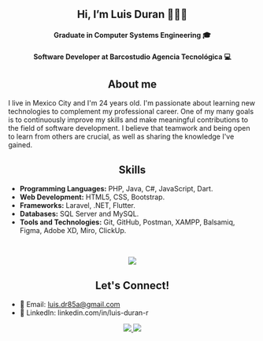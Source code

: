<h2 align="center"> Hi, I’m Luis Duran 👨🏽‍💻 <br/></h2> 

<h4 align="center">Graduate in Computer Systems Engineering 🎓 <br/></h4>
<h4 align="center">Software Developer at Barcostudio Agencia Tecnológica 💻 <br/></h4>

<h2 align="center"> About me <br/></h2> 

I live in Mexico City and I'm 24 years old. I'm passionate about learning new technologies to complement my professional career. One of my many goals is to continuously improve my skills and make meaningful contributions to the field of software development. I believe that teamwork and being open to learn from others are crucial, as well as sharing the knowledge I've gained.

<h2 align="center"> Skills <br/></h2> 

- **Programming Languages:** PHP, Java, C#, JavaScript, Dart.
- **Web Development:** HTML5, CSS, Bootstrap.
- **Frameworks:** Laravel, .NET, Flutter.
- **Databases:** SQL Server and MySQL.
- **Tools and Technologies:** Git, GitHub, Postman, XAMPP, Balsamiq, Figma, Adobe XD, Miro, ClickUp.
<br>

<p align="center">
  <a href="https://skillicons.dev">
    <img src="https://skillicons.dev/icons?i=git,github,html,css,bootstrap,php,laravel,java,js,cs,dotnet,dart,flutter,mysql,postman,vscode,visualstudio,xd,figma,linux,linkedin,gmail&perline=10" />
  </a>
</p>

<h2 align="center"> Let's Connect! <br/></h2> 

- 📧 Email: luis.dr85a@gmail.com
- 💼 LinkedIn: linkedin.com/in/luis-duran-r

<p align="center">
  <a href="www.linkedin.com/in/luis-duran-r">
    <img src="https://skillicons.dev/icons?i=linkedin" />
  </a>
  <a href="mailto:tu.email@gmail.com">
    <img src="https://skillicons.dev/icons?i=gmail" />
  </a>
</p>

<!--
<p align="center">
<a href="https://www.linkedin.com/in/luis-duran-r/" target="_blank"><img align="center" src="https://user-images.githubusercontent.com/88904952/234979284-68c11d7f-1acc-4f0c-ac78-044e1037d7b0.png" alt="linkedin" height="50" width="50" /></a>
</p> -->

